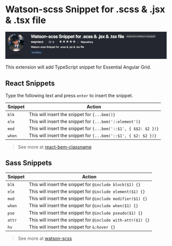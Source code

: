 # Watson-scss Snippet for .scss & .jsx & .tsx file

![Logo](./images/banner.png)

This extension will add TypeScript snippet for Essential Angular Grid.

## React Snippets

Type the following text and press `enter` to insert the snippet.

| Snippet | Action                                                           |
| ------- | ---------------------------------------------------------------- |
| `blk`   | This will insert the snippet for `{...bem()}`                    |
| `ele`   | This will insert the snippet for `{...bem('::element')}`         |
| `mod`   | This will insert the snippet for `{...bem('::$1', { $$2: $2 })}` |
| `when`  | This will insert the snippet for `{...bem('::$1', { $2: $2 })}`  |

> See more at [react-bem-classname](https://github.com/waynecz/react-bem-classname)

## Sass Snippets

| Snippet | Action                                                       |
| ------- | ------------------------------------------------------------ |
| `blk`   | This will insert the snippet for `@include block($1) {}`     |
| `ele`   | This will insert the snippet for `@include element($1) {}`   |
| `mod`   | This will insert the snippet for `@include modifier($1) {}`  |
| `when`  | This will insert the snippet for `@include when($1) {}`      |
| `pse`   | This will insert the snippet for `@include pseudo($1) {}`    |
| `attr`  | This will insert the snippet for `@include with-attr($1) {}` |
| `hv`    | This will insert the snippet for `&:hover {}`                |

> See more at [watson-scss](https://github.com/waynecz/watson)
